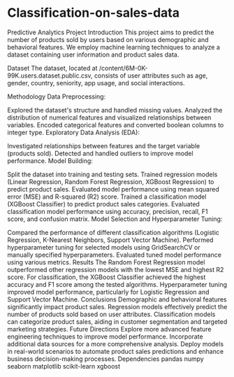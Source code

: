 # Classification-on-sales-data
Predictive Analytics Project
Introduction
This project aims to predict the number of products sold by users based on various demographic and behavioral features. We employ machine learning techniques to analyze a dataset containing user information and product sales data.

Dataset
The dataset, located at /content/6M-0K-99K.users.dataset.public.csv, consists of user attributes such as age, gender, country, seniority, app usage, and social interactions.

Methodology
Data Preprocessing:

Explored the dataset's structure and handled missing values.
Analyzed the distribution of numerical features and visualized relationships between variables.
Encoded categorical features and converted boolean columns to integer type.
Exploratory Data Analysis (EDA):

Investigated relationships between features and the target variable (products sold).
Detected and handled outliers to improve model performance.
Model Building:

Split the dataset into training and testing sets.
Trained regression models (Linear Regression, Random Forest Regression, XGBoost Regression) to predict product sales.
Evaluated model performance using mean squared error (MSE) and R-squared (R2) score.
Trained a classification model (XGBoost Classifier) to predict product sales categories.
Evaluated classification model performance using accuracy, precision, recall, F1 score, and confusion matrix.
Model Selection and Hyperparameter Tuning:

Compared the performance of different classification algorithms (Logistic Regression, K-Nearest Neighbors, Support Vector Machine).
Performed hyperparameter tuning for selected models using GridSearchCV or manually specified hyperparameters.
Evaluated tuned model performance using various metrics.
Results
The Random Forest Regression model outperformed other regression models with the lowest MSE and highest R2 score.
For classification, the XGBoost Classifier achieved the highest accuracy and F1 score among the tested algorithms.
Hyperparameter tuning improved model performance, particularly for Logistic Regression and Support Vector Machine.
Conclusions
Demographic and behavioral features significantly impact product sales.
Regression models effectively predict the number of products sold based on user attributes.
Classification models can categorize product sales, aiding in customer segmentation and targeted marketing strategies.
Future Directions
Explore more advanced feature engineering techniques to improve model performance.
Incorporate additional data sources for a more comprehensive analysis.
Deploy models in real-world scenarios to automate product sales predictions and enhance business decision-making processes.
Dependencies
pandas
numpy
seaborn
matplotlib
scikit-learn
xgboost
